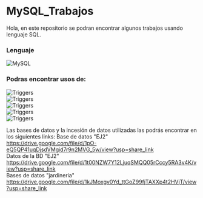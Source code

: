 # MySQL_Trabajos
Hola, en este repositorio se podran encontrar algunos trabajos usando lenguaje SQL.

### Lenguaje
![MySQL](https://img.shields.io/badge/MySQL-orange?style=for-the-badge&logo=mysql&logoColor=blue&labelColor=101010)<br>

### Podras encontrar usos de:
![Triggers](https://img.shields.io/badge/Triggers-green?style=for-the-badge&labelColor=101010)<br>
![Triggers](https://img.shields.io/badge/Procedimientos-orange?style=for-the-badge&labelColor=101010)<br>
![Triggers](https://img.shields.io/badge/Permisos-violet?style=for-the-badge&labelColor=101010)<br>
![Triggers](https://img.shields.io/badge/Roles-pink?style=for-the-badge&labelColor=101010)<br>
![Triggers](https://img.shields.io/badge/Vistas-yellow?style=for-the-badge&labelColor=101010)<br>


Las bases de datos y la incesión de datos utilizadas las podrás encontrar en los siguientes links:
Base de datos "EJ2" https://drive.google.com/file/d/1pO-eQ5QP41uqDjsdVMgid7r9n2MVG_5w/view?usp=share_link<br>
Datos de la BD "EJ2" https://drive.google.com/file/d/1t00NZW7Y12LjuqSMQQ05rCccy5RA3v4K/view?usp=share_link<br>
Bases de datos "jardineria" https://drive.google.com/file/d/1kJMoxgv0Yd_ttGoZ99fjTAXXp4t2HVjT/view?usp=share_link<br>

